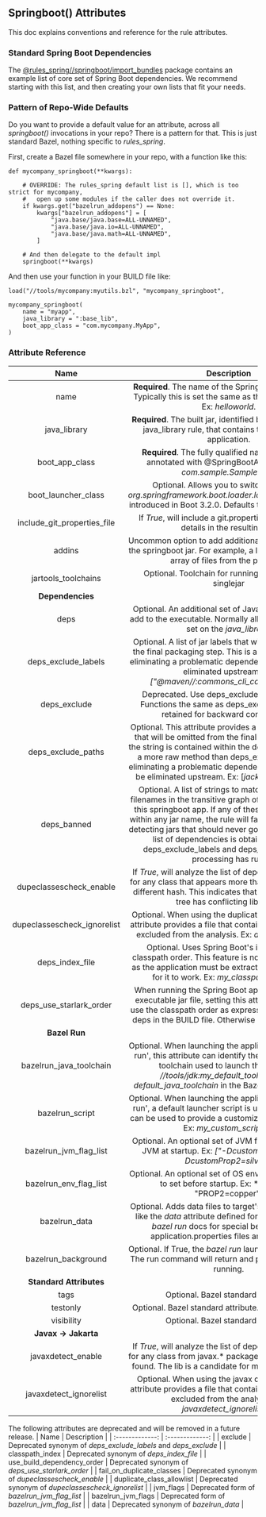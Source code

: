 ## Springboot() Attributes

This doc explains conventions and reference for the rule attributes.

### Standard Spring Boot Dependencies

The [@rules_spring//springboot/import_bundles](import_bundles) package contains an
    example list of core set of Spring Boot dependencies.
We recommend starting with this list, and then creating your own lists that fit your needs.


### Pattern of Repo-Wide Defaults

Do you want to provide a default value for an attribute, across all _springboot()_ invocations in your repo?
There is a pattern for that.
This is just standard Bazel, nothing specific to *rules_spring*.

First, create a Bazel file somewhere in your repo, with a function like this:
```
def mycompany_springboot(**kwargs):

    # OVERRIDE: The rules_spring default list is [], which is too strict for mycompany,
    #   open up some modules if the caller does not override it.
    if kwargs.get("bazelrun_addopens") == None:
        kwargs["bazelrun_addopens"] = [        
            "java.base/java.base=ALL-UNNAMED",
            "java.base/java.io=ALL-UNNAMED",
            "java.base/java.math=ALL-UNNAMED",
        ]

    # And then delegate to the default impl
    springboot(**kwargs)
```

And then use your function in your BUILD file like:
```
load("//tools/mycompany:myutils.bzl", "mycompany_springboot",

mycompany_springboot(
    name = "myapp",
    java_library = ":base_lib",
    boot_app_class = "com.mycompany.MyApp",
)
```


### Attribute Reference

| Name  | Description | Default Value | Doc Link |
| :-------------: | :-------------: | :-------------: | :-------------: |
| name |  **Required**. The name of the Spring Boot application. Typically this is set the same as the package name.   Ex: *helloworld*.   |  none | |
| java_library |  **Required**. The built jar, identified by the name of the java_library rule, that contains the   Spring Boot application.   |  none | |
| boot_app_class |  **Required**. The fully qualified name of the class annotated with @SpringBootApplication.   Ex: *com.sample.SampleMain*   |  none | |
| boot_launcher_class |  Optional. Allows you to switch to the new *org.springframework.boot.loader.launch.JarLauncher* introduced in Boot 3.2.0. Defaults to the old launcher.   |  *org.springframework.boot.loader.JarLauncher* | [details](../README.md#upgrading-to-spring-boot-3) |
| include_git_properties_file |  If *True*, will include a git.properties file with build details in the resulting jar.   |  <code>True</code> | [details](README.md#build-stamping-of-the-spring-boot-jar) |
| addins |  Uncommon option to add additional files to the root of the springboot jar. For example, a license file. Pass an array of files from the package.   |  <code>[]</code> | |
| jartools_toolchains | Optional. Toolchain for running build tools like singlejar | <code>["@bazel_tools//tools/jdk:current_host_java_runtime"]</code> | see [Issue 250](https://github.com/salesforce/rules_spring/issues/250) |
| **Dependencies** | | | |
| deps |  Optional. An additional set of Java dependencies to add to the executable. Normally all dependencies are set on the *java_library*.   |  <code>None</code> | |
| deps_exclude_labels | Optional. A list of jar labels that will be omitted from the final packaging step. This is a manual option for eliminating a problematic dependency that cannot be eliminated upstream. Ex: *["@maven//:commons_cli_commons_cli"]*. |  <code>None</code> | [details](unwanted_classes.md) |
| deps_exclude | Deprecated. Use deps_exclude_labels instead. Functions the same as deps_exclude_labels but retained for backward compatibility. |  <code>None</code> | |  <code>None</code> | |
| deps_exclude_paths |  Optional. This attribute provides a list of partial paths that will be omitted   from the final packaging step if the string is contained within the dep filename. This is a more raw method than deps_exclude_labels for eliminating a problematic dependency/file that cannot be eliminated upstream.   Ex: [*jackson-databind-*].   |  <code>None</code> | [details](unwanted_classes.md) |
| deps_banned| Optional. A list of strings to match against the jar filenames in the transitive graph of dependencies for this springboot app. If any of these strings is found within any jar name, the rule will fail. This is useful for detecting jars that should never go to production. The list of dependencies is obtained after the deps_exclude_labels and deps_exclude_paths processing has run. | <code>[ "junit", "mockito" ]</code> | [details](unwanted_classes.md) |
| dupeclassescheck_enable |  If *True*, will analyze the list of dependencies looking for any class that appears more than   once, but with a different hash. This indicates that your dependency tree has conflicting libraries.   |  <code>False</code> | [details](unwanted_classes.md) |
| dupeclassescheck_ignorelist |  Optional. When using the duplicate class check, this attribute provides a file   that contains a list of libraries excluded from the analysis. Ex: *dupeclass_libs.txt*   |  <code>None</code> | [details](unwanted_classes.md) |
| deps_index_file |  Optional. Uses Spring Boot's index to define classpath order. This feature is not commonly used, as the application must be extracted from the jar   file for it to work. Ex: *my_classpath_index.idx*   |  <code>None</code> | [classpath index feature](https://docs.spring.io/spring-boot/docs/current/reference/html/appendix-executable-jar-format.html#executable-jar-war-index-files-classpath) |
| deps_use_starlark_order |  When running the Spring Boot application from the executable jar file, setting this attribute to   *True* will use the classpath order as expressed by the order of deps in the BUILD file. Otherwise it is random order.   |  <code>True</code> | |
| **Bazel Run** | | | |
| bazelrun_java_toolchain |  Optional. When launching the application using 'bazel run', this attribute can identify the label of the Java toolchain used to launch the JVM. Ex: *//tools/jdk:my_default_toolchain*. See *default_java_toolchain* in the Bazel documentation.  |  <code>None</code> | [details](bazelrun.md) |
| bazelrun_script |  Optional. When launching the application using 'bazel run', a default launcher script is used.   This attribute can be used to provide a customized launcher script. Ex: *my_custom_script.sh*   |  <code>None</code> | [details](bazelrun.md) |
| bazelrun_jvm_flag_list |  Optional. An optional set of JVM flags to pass to the JVM at startup. Ex: *["-Dcustomprop=gold", "-DcustomProp2=silver*"]   |  <code>None</code> | [details](bazelrun.md) |
| bazelrun_env_flag_list | Optional. An optional set of OS environment variables to set before startup. Ex: *["PROP1", "PROP2=copper"] |  <code>None</code> | [details](bazelrun.md) |
| bazelrun_data |  Optional. Adds data files to target's runfiles. Behaves like the *data* attribute defined for *java_binary*. See *bazel run* docs for special behavior when application.properties files are listed here. |  <code>None</code> | [details](bazelrun.md) |
| bazelrun_background |  Optional. If True, the *bazel run* launcher will not block. The run command will return and process will remain running.   |  <code>False</code> | [details](bazelrun.md) |
| **Standard Attributes** | | | |
| tags |  Optional. Bazel standard attribute.   |  <code>[]</code> | |
| testonly |  Optional. Bazel standard attribute. Defaults to False.   |  <code>False</code> | |
| visibility |  Optional. Bazel standard attribute.   |  <code>None</code> | |
| **Javax -> Jakarta** | | | |
| javaxdetect_enable | If *True*, will analyze the list of dependencies looking for any class from javax.* package and fail the build if found. The lib is a candidate for migration to jakarta. | <code>False</code> | [details](javax.md) |
| javaxdetect_ignorelist | Optional. When using the javax detect check, this attribute provides a file that contains a list of libraries excluded from the analysis. Ex: *javaxdetect_ignorelist.txt* | <code>None</code> | [details](javax.md) |


The following attributes are deprecated and will be removed in a future release.
| Name  | Description |
| :-------------: | :-------------: | 
| exclude |  Deprecated synonym of *deps_exclude_labels* and *deps_exclude* |
| classpath_index |  Deprecated synonym of *deps_index_file* |
| use_build_dependency_order |  Deprecated synonym of *deps_use_starlark_order* |
| fail_on_duplicate_classes |  Deprecated synonym of *dupeclassescheck_enable* |
| duplicate_class_allowlist |  Deprecated synonym of *dupeclassescheck_ignorelist* |
| jvm_flags |  Deprecated form of *bazelrun_jvm_flag_list* |
| bazelrun_jvm_flags |  Deprecated form of *bazelrun_jvm_flag_list* |
| data |  Deprecated synonym of *bazelrun_data* |
